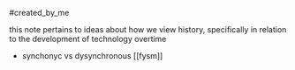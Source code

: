 #created_by_me 

this note pertains to ideas about how we view history, specifically in relation to the development of technology overtime 

- synchonyc vs dysynchronous [[fysm]]